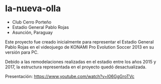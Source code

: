 # la-nueva-olla
- Club Cerro Porteño
- Estadio General Pablo Rojas
- Asunción, Paraguay

Este proyecto fue creado inicialmente para representar el Estadio General Pablo Rojas en el videojuego de KONAMI Pro Evolution Soccer 2013 en su versión para PC.

Debido a las remodelaciones realizadas en el estadio entre los años 2015 y 2017, la estructura representada en el proyecto quedó desactualizada.

Presentación: https://www.youtube.com/watch?v=I06GgGroTVc
